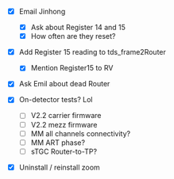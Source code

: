 - [x] Email Jinhong
  - [x] Ask about Register 14 and 15
  - [x] How often are they reset?
- [x] Add Register 15 reading to tds_frame2Router
  - [x] Mention Register15 to RV
- [x] Ask Emil about dead Router
- [x] On-detector tests? Lol
  - [ ] V2.2 carrier firmware
  - [ ] V2.2 mezz firmware
  - [ ] MM all channels connectivity?
  - [ ] MM ART phase?
  - [ ] sTGC Router-to-TP?
- [x] Uninstall / reinstall zoom

